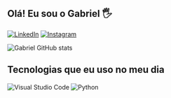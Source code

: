 ## Olá! Eu sou o Gabriel 🖐️

[![LinkedIn](https://img.shields.io/badge/LinkedIn-0077B5?style=for-the-badge&logo=linkedin&logoColor=white)](https://www.linkedin.com/in/gabriel-lima-b91200a4/)
[![Instagram](https://img.shields.io/badge/Instagram-E4405F?style=for-the-badge&logo=instagram&logoColor=white)](https://www.instagram.com/_anthonygabriellb)

![Gabriel GitHub stats](https://github-readme-stats.vercel.app/api?username=anthonygabriel&show_icons=true&theme=dracula&count_private=true)

## Tecnologias que eu uso no meu dia
<div style="display: inline_block">
    <img align="center" alt="Visual Studio Code" src="https://img.shields.io/badge/Visual%20Studio%20Code-0078d7.svg?style=for-the-badge&logo=visual-studio-code&logoColor=white" />
    <img align="center" alt="Python" src="https://img.shields.io/badge/python-3670A0?style=for-the-badge&logo=python&logoColor=ffdd54" />
</div><br/>
